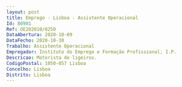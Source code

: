 ```yaml
--- 
layout: post
title: Emprego - Lisboa - Assistente Operacional
Id: 80901
Ref: OE202010/0250
DataAbertura: 2020-10-09
DataFecho: 2020-10-30
Trabalho: Assistente Operacional
Empregador: Instituto do Emprego e Formação Profissional, I.P.
Descricao: Motorista de ligeiros.
CodigoPostal: 1050-057 Lisboa
Concelho: Lisboa
Distrito: Lisboa
--- 
```

